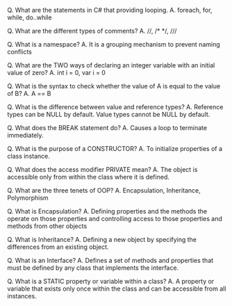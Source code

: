
Q. What are the statements in C# that providing looping.
A. foreach, for, while, do..while

Q. What are the different types of comments?
A. //, /* */, ///

Q. What is a namespace?
A. It is a grouping mechanism to prevent naming conflicts

Q. What are the TWO ways of declaring an integer variable
    with an initial value of zero?
A. int i = 0, var i = 0

Q. What is the syntax to check whether the value of A is equal
    to the value of B?
A. A == B

Q. What is the difference between value and reference types?
A. Reference types can be NULL by default. Value types cannot
    be NULL by default.

Q. What does the BREAK statement do?
A. Causes a loop to terminate immediately.

Q. What is the purpose of a CONSTRUCTOR?
A. To initialize properties of a class instance.

Q. What does the access modifier PRIVATE mean?
A. The object is accessible only from within the class
    where it is defined.

Q. What are the three tenets of OOP?
A. Encapsulation, Inheritance, Polymorphism

Q. What is Encapsulation?
A. Defining properties and the methods the operate on those 
    properties and controlling access to those properties and
    methods from other objects

Q. What is Inheritance?
A. Defining a new object by specifying the differences from
    an existing object.

Q. What is an Interface?
A. Defines a set of methods and properties that must be 
    defined by any class that implements the interface.

Q. What is a STATIC property or variable within a class?
A. A property or variable that exists only once within the 
    class and can be accessible from all instances.

